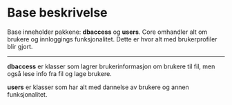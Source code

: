 # Base beskrivelse

Base inneholder pakkene: **dbaccess** og **users**. Core omhandler alt om brukere og innloggings funksjonalitet.
Dette er hvor alt med brukerprofiler blir gjort.

---

**dbaccess** er klasser som lagrer brukerinformasjon om brukere til fil, men også lese info fra fil og lage brukere.

**users** er klasser som har alt med dannelse av brukere og annen funksjonalitet. 